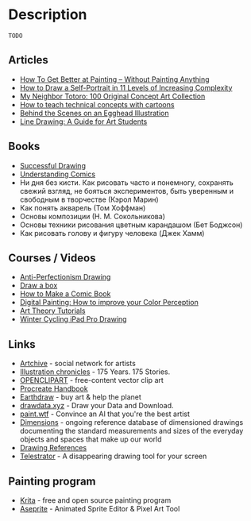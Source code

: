 # Description

`TODO`


## Articles

- [How To Get Better at Painting – Without Painting Anything](https://www.learning-to-see.co.uk/how-to-get-better-at-painting-without-painting-anything)
- [How to Draw a Self-Portrait in 11 Levels of Increasing Complexity](https://kottke.org/21/04/how-to-draw-a-self-portrait-in-11-levels-of-increasing-complexity)
- [My Neighbor Totoro: 100 Original Concept Art Collection](https://www.iamag.co/my-neighbor-totoro-100-original-concept-art-collection/)
- [How to teach technical concepts with cartoons](https://jvns.ca/teach-tech-with-cartoons/)
- [Behind the Scenes on an Egghead Illustration](https://community.egghead.io/t/behind-the-scenes-on-an-egghead-illustration/1830)
- [Line Drawing: A Guide for Art Students](https://www.studentartguide.com/articles/line-drawings)


## Books

- [Successful Drawing](https://www.goodreads.com/book/show/2001015.Successful_Drawing)
- [Understanding Comics](https://scottmccloud.com/2-print/1-uc/index.html)
- Ни дня без кисти. Как рисовать часто и понемногу, сохранять свежий взгляд, не бояться экспериментов, быть уверенным и свободным в творчестве (Кэрол Марин)
- Как понять акварель (Том Хоффман)
- Основы композиции (Н. М. Сокольникова)
- Основы техники рисования цветным карандашом (Бет Боджсон)
- Кaк риcoвaть гoлoвy и фигyрy чeлoвeкa (Джeк Хaмм)


## Courses / Videos

- [Anti-Perfectionism Drawing](https://hyperlink.academy/courses/anti-perfectionism-drawing/7)
- [Draw a box](https://drawabox.com/)
- [How to Make a Comic Book](https://www.coursera.org/learn/make-comic-books)
- [Digital Painting: How to improve your Color Perception](https://youtu.be/BpIVS5vuJEY)
- [Art Theory Tutorials](https://youtube.com/playlist?list=PL3BE843C2DE5DC6AC)
- [Winter Cycling iPad Pro Drawing](https://youtu.be/4FGEX8yZqiM)


## Links

- [Artchive](https://artchive.ru/) - social network for artists
- [Illustration chronicles](https://illustrationchronicles.com/) - 175 Years. 175 Stories.
- [OPENCLIPART](https://openclipart.org/) - free-content vector clip art
- [Procreate Handbook](https://www.procreate.art/handbook/procreate)
- [Earthdraw](https://earthdraw.org/) - buy art & help the planet
- [drawdata.xyz](https://drawdata.xyz/) - Draw your Data and Download.
- [paint.wtf](https://paint.wtf/) - Convince an AI that you're the best artist
- [Dimensions](https://www.dimensions.com/) - ongoing reference database of dimensioned drawings documenting the standard measurements and sizes of the everyday objects and spaces that make up our world
- [Drawing References](https://longest.voyage/notes/drawing-references/)
- [Telestrator](https://github.com/steveruizok/telestrator) - A disappearing drawing tool for your screen


## Painting program

- [Krita](https://krita.org/en) - free and open source painting program
- [Aseprite](https://www.aseprite.org/) - Animated Sprite Editor & Pixel Art Tool

